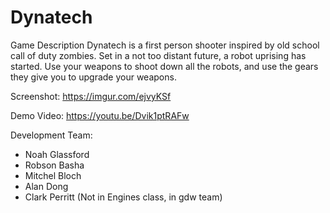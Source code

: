 # Dynatech

Game Description
Dynatech is a first person shooter inspired by old school call of duty zombies. Set in a not too distant future, a robot uprising has started.
Use your weapons to shoot down all the robots, and use the gears they give you to upgrade your weapons.

Screenshot: https://imgur.com/ejvyKSf

Demo Video: https://youtu.be/Dvik1ptRAFw

Development Team:
- Noah Glassford
- Robson Basha
- Mitchel Bloch
- Alan Dong
- Clark Perritt (Not in Engines class, in gdw team)
